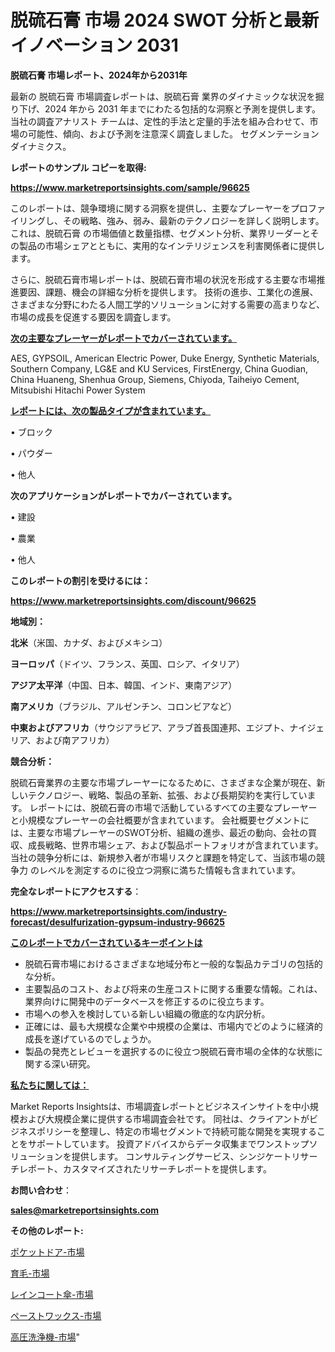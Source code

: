 # 脱硫石膏 市場 2024 SWOT 分析と最新イノベーション 2031

<strong>脱硫石膏 市場レポート、2024年から2031年</strong>

最新の 脱硫石膏 市場調査レポートは、脱硫石膏 業界のダイナミックな状況を掘り下げ、2024 年から 2031 年までにわたる包括的な洞察と予測を提供します。当社の調査アナリスト チームは、定性的手法と定量的手法を組み合わせて、市場の可能性、傾向、および予測を注意深く調査しました。 セグメンテーションダイナミクス。



<strong>レポートのサンプル コピーを取得:</strong> <a href=https://www.marketreportsinsights.com/sample/96625>

<strong><u>https://www.marketreportsinsights.com/sample/96625</u></strong></a>

このレポートは、競争環境に関する洞察を提供し、主要なプレーヤーをプロファイリングし、その戦略、強み、弱み、最新のテクノロジーを詳しく説明します。 これは、脱硫石膏 の市場価値と数量指標、セグメント分析、業界リーダーとその製品の市場シェアとともに、実用的なインテリジェンスを利害関係者に提供します。

さらに、脱硫石膏市場レポートは、脱硫石膏市場の状況を形成する主要な市場推進要因、課題、機会の詳細な分析を提供します。 技術の進歩、工業化の進展、さまざまな分野にわたる人間工学的ソリューションに対する需要の高まりなど、市場の成長を促進する要因を調査します。



<strong><u>次の主要なプレーヤーがレポートでカバーされています。</u></strong>

AES, GYPSOIL, American Electric Power, Duke Energy, Synthetic Materials, Southern Company, LG&E and KU Services, FirstEnergy, China Guodian, China Huaneng, Shenhua Group, Siemens, Chiyoda, Taiheiyo Cement, Mitsubishi Hitachi Power System



<strong><u><b>レポートには、次の製品タイプが含まれています。</b></u></strong>

• ブロック

• パウダー

• 他人



<strong><b>次のアプリケーションがレポートでカバーされています。</b></strong>

• 建設

• 農業

• 他人



<strong><b>このレポートの割引を受けるには：</b></strong><a href=https://www.marketreportsinsights.com/discount/96625>

<strong><u>https://www.marketreportsinsights.com/discount/96625</u></strong></a>



<strong>地域別：</strong>



<strong>北米</strong>（米国、カナダ、およびメキシコ）



<strong>ヨーロッパ</strong>（ドイツ、フランス、英国、ロシア、イタリア）



<strong>アジア太平洋</strong>（中国、日本、韓国、インド、東南アジア）



<strong>南アメリカ</strong>（ブラジル、アルゼンチン、コロンビアなど）



<strong>中東およびアフリカ</strong>（サウジアラビア、アラブ首長国連邦、エジプト、ナイジェリア、および南アフリカ）



<strong>競合分析：</strong>

脱硫石膏業界の主要な市場プレーヤーになるために、さまざまな企業が現在、新しいテクノロジー、戦略、製品の革新、拡張、および長期契約を実行しています。 レポートには、脱硫石膏の市場で活動しているすべての主要なプレーヤーと小規模なプレーヤーの会社概要が含まれています。 会社概要セグメントには、主要な市場プレーヤーのSWOT分析、組織の進歩、最近の動向、会社の買収、成長戦略、世界市場シェア、および製品ポートフォリオが含まれています。 当社の競争分析には、新規参入者が市場リスクと課題を特定して、当該市場の競争力 のレベルを測定するのに役立つ洞察に満ちた情報も含まれています。



<strong>完全なレポートにアクセスする</strong>：

<a href=https://www.marketreportsinsights.com/industry-forecast/desulfurization-gypsum-industry-96625>

<strong><u>https://www.marketreportsinsights.com/industry-forecast/desulfurization-gypsum-industry-96625</u></strong></a>



<strong><u><b>このレポートでカバーされているキーポイントは</b></u></strong>
<ul>
  <li>脱硫石膏市場におけるさまざまな地域分布と一般的な製品カテゴリの包括的な分析。</li>
  <li>主要製品のコスト、および将来の生産コストに関する重要な情報。これは、業界向けに開発中のデータベースを修正するのに役立ちます。</li>
  <li>市場への参入を検討している新しい組織の徹底的な内訳分析。</li>
  <li>正確には、最も大規模な企業や中規模の企業は、市場内でどのように経済的成長を遂げているのでしょうか。</li>
  <li>製品の発売とレビューを選択するのに役立つ脱硫石膏市場の全体的な状態に関する深い研究。</li>
</ul>


<strong><u><b>私たちに関しては：</b></u></strong>

Market Reports Insightsは、市場調査レポートとビジネスインサイトを中小規模および大規模企業に提供する市場調査会社です。 同社は、クライアントがビジネスポリシーを整理し、特定の市場セグメントで持続可能な開発を実現することをサポートしています。 投資アドバイスからデータ収集までワンストップソリューションを提供します。 コンサルティングサービス、シンジケートリサーチレポート、カスタマイズされたリサーチレポートを提供します。



<strong><b>お問い合わせ</b></strong>：

<a href=mailto:sales@marketreportsinsights.com>

<strong><u>sales@marketreportsinsights.com</u></strong></a>



<strong>その他のレポート:</strong>

<a href=https://www.linkedin.com/pulse/ポケットドア-市場-2023-最新の-cagr-および成長分析-2030-mv0pf/>ポケットドア-市場</a>

<a href=https://www.linkedin.com/pulse/育毛-市場-2023-最新の-cagr-および成長分析-2030-trendsetters-testimonials-360-anal-xjzsf/>育毛-市場</a>

<a href=https://www.linkedin.com/pulse/レインコート傘-市場-2023-swot-分析と最新イノベーション-2030-uta1f/>レインコート傘-市場</a>

<a href=https://www.linkedin.com/pulse/ペーストワックス-市場-2023-新興市場-将来の動向と市場需要-2030-w4drf/>ペーストワックス-市場</a>

<a href=https://www.linkedin.com/pulse/高圧洗浄機-市場-2023-収益と成長ドライバー-2030-pr-news-hub-23jrf/>高圧洗浄機-市場</a>"
